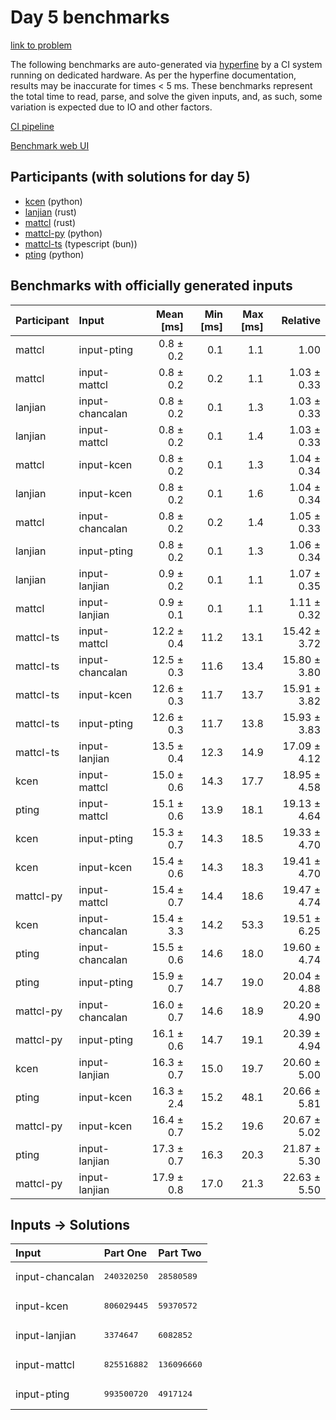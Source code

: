 # Day 5 benchmarks

[link to problem](https://adventofcode.com/2023/day/5)

The following benchmarks are auto-generated via
[hyperfine](https://github.com/sharkdp/hyperfine) by a CI system running on
dedicated hardware. As per the hyperfine documentation, results may be
inaccurate for times < 5 ms. These benchmarks represent the total time to read,
parse, and solve the given inputs, and, as such, some variation is expected due
to IO and other factors.

[CI pipeline](http://ci.papercode.net:8080/teams/main/pipelines/aoc2023)

[Benchmark web UI](https://aoc.ancalagon.black)


## Participants (with solutions for day 5)

- [kcen](https://github.com/kcen/aoc2023) (python)
- [lanjian](https://github.com/lanjian/aoc-2023) (rust)
- [mattcl](https://github.com/mattcl/aoc2023) (rust)
- [mattcl-py](https://github.com/mattcl/aoc2023-py) (python)
- [mattcl-ts](https://github.com/mattcl/aoc2023-js) (typescript (bun))
- [pting](https://github.com/pting/aoc2023) (python)


## Benchmarks with officially generated inputs

| Participant | Input | Mean [ms] | Min [ms] | Max [ms] | Relative |
|:---|:---|---:|---:|---:|---:|
| mattcl | input-pting | 0.8 ± 0.2 | 0.1 | 1.1 | 1.00 |
| mattcl | input-mattcl | 0.8 ± 0.2 | 0.2 | 1.1 | 1.03 ± 0.33 |
| lanjian | input-chancalan | 0.8 ± 0.2 | 0.1 | 1.3 | 1.03 ± 0.33 |
| lanjian | input-mattcl | 0.8 ± 0.2 | 0.1 | 1.4 | 1.03 ± 0.33 |
| mattcl | input-kcen | 0.8 ± 0.2 | 0.1 | 1.3 | 1.04 ± 0.34 |
| lanjian | input-kcen | 0.8 ± 0.2 | 0.1 | 1.6 | 1.04 ± 0.34 |
| mattcl | input-chancalan | 0.8 ± 0.2 | 0.2 | 1.4 | 1.05 ± 0.33 |
| lanjian | input-pting | 0.8 ± 0.2 | 0.1 | 1.3 | 1.06 ± 0.34 |
| lanjian | input-lanjian | 0.9 ± 0.2 | 0.1 | 1.1 | 1.07 ± 0.35 |
| mattcl | input-lanjian | 0.9 ± 0.1 | 0.1 | 1.1 | 1.11 ± 0.32 |
| mattcl-ts | input-mattcl | 12.2 ± 0.4 | 11.2 | 13.1 | 15.42 ± 3.72 |
| mattcl-ts | input-chancalan | 12.5 ± 0.3 | 11.6 | 13.4 | 15.80 ± 3.80 |
| mattcl-ts | input-kcen | 12.6 ± 0.3 | 11.7 | 13.7 | 15.91 ± 3.82 |
| mattcl-ts | input-pting | 12.6 ± 0.3 | 11.7 | 13.8 | 15.93 ± 3.83 |
| mattcl-ts | input-lanjian | 13.5 ± 0.4 | 12.3 | 14.9 | 17.09 ± 4.12 |
| kcen | input-mattcl | 15.0 ± 0.6 | 14.3 | 17.7 | 18.95 ± 4.58 |
| pting | input-mattcl | 15.1 ± 0.6 | 13.9 | 18.1 | 19.13 ± 4.64 |
| kcen | input-pting | 15.3 ± 0.7 | 14.3 | 18.5 | 19.33 ± 4.70 |
| kcen | input-kcen | 15.4 ± 0.6 | 14.3 | 18.3 | 19.41 ± 4.70 |
| mattcl-py | input-mattcl | 15.4 ± 0.7 | 14.4 | 18.6 | 19.47 ± 4.74 |
| kcen | input-chancalan | 15.4 ± 3.3 | 14.2 | 53.3 | 19.51 ± 6.25 |
| pting | input-chancalan | 15.5 ± 0.6 | 14.6 | 18.0 | 19.60 ± 4.74 |
| pting | input-pting | 15.9 ± 0.7 | 14.7 | 19.0 | 20.04 ± 4.88 |
| mattcl-py | input-chancalan | 16.0 ± 0.7 | 14.6 | 18.9 | 20.20 ± 4.90 |
| mattcl-py | input-pting | 16.1 ± 0.6 | 14.7 | 19.1 | 20.39 ± 4.94 |
| kcen | input-lanjian | 16.3 ± 0.7 | 15.0 | 19.7 | 20.60 ± 5.00 |
| pting | input-kcen | 16.3 ± 2.4 | 15.2 | 48.1 | 20.66 ± 5.81 |
| mattcl-py | input-kcen | 16.4 ± 0.7 | 15.2 | 19.6 | 20.67 ± 5.02 |
| pting | input-lanjian | 17.3 ± 0.7 | 16.3 | 20.3 | 21.87 ± 5.30 |
| mattcl-py | input-lanjian | 17.9 ± 0.8 | 17.0 | 21.3 | 22.63 ± 5.50 |


## Inputs -> Solutions

| Input | Part One | Part Two |
|:---|:---|:---|
|input-chancalan|<pre>240320250</pre>|<pre>28580589</pre>|
|input-kcen|<pre>806029445</pre>|<pre>59370572</pre>|
|input-lanjian|<pre>3374647</pre>|<pre>6082852</pre>|
|input-mattcl|<pre>825516882</pre>|<pre>136096660</pre>|
|input-pting|<pre>993500720</pre>|<pre>4917124</pre>|